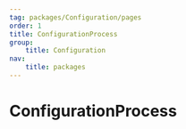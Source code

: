 ```yaml
---
tag: packages/Configuration/pages
order: 1
title: ConfigurationProcess
group:
    title: Configuration
nav:
    title: packages
---
```


# ConfigurationProcess
